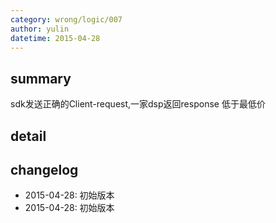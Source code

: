 ```yaml
---
category: wrong/logic/007
author: yulin 
datetime: 2015-04-28
---
```


## summary

sdk发送正确的Client-request,一家dsp返回response 低于最低价

## detail


## changelog

- 2015-04-28: 初始版本
- 2015-04-28: 初始版本
